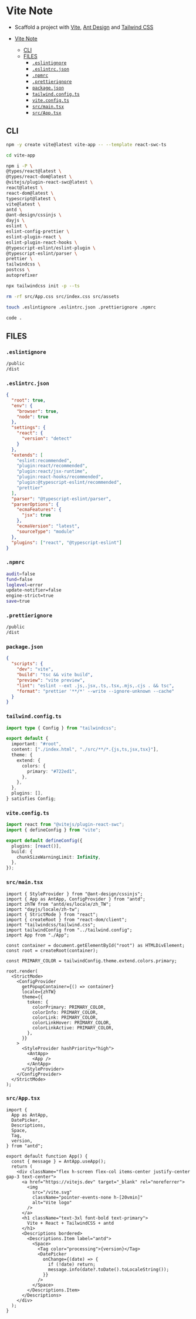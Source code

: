 # Vite Note

- Scaffold a project with [Vite](https://vitejs.dev/), [Ant Design](https://ant.design/) and [Tailwind CSS](https://tailwindcss.com/)

- [Vite Note](#vite-note)
  - [CLI](#cli)
  - [FILES](#files)
    - [`.eslintignore`](#eslintignore)
    - [`.eslintrc.json`](#eslintrcjson)
    - [`.npmrc`](#npmrc)
    - [`.prettierignore`](#prettierignore)
    - [`package.json`](#packagejson)
    - [`tailwind.config.ts`](#tailwindconfigts)
    - [`vite.config.ts`](#viteconfigts)
    - [`src/main.tsx`](#srcmaintsx)
    - [`src/App.tsx`](#srcapptsx)

## CLI

```sh
npm -y create vite@latest vite-app -- --template react-swc-ts
```

```sh
cd vite-app
```

```sh
npm i -P \
@types/react@latest \
@types/react-dom@latest \
@vitejs/plugin-react-swc@latest \
react@latest \
react-dom@latest \
typescript@latest \
vite@latest \
antd \
@ant-design/cssinjs \
dayjs \
eslint \
eslint-config-prettier \
eslint-plugin-react \
eslint-plugin-react-hooks \
@typescript-eslint/eslint-plugin \
@typescript-eslint/parser \
prettier \
tailwindcss \
postcss \
autoprefixer
```

```sh
npx tailwindcss init -p --ts
```

```sh
rm -rf src/App.css src/index.css src/assets
```

```sh
touch .eslintignore .eslintrc.json .prettierignore .npmrc
```

```sh
code .
```

## FILES

### `.eslintignore`

```sh
/public
/dist
```

### `.eslintrc.json`

```json
{
  "root": true,
  "env": {
    "browser": true,
    "node": true
  },
  "settings": {
    "react": {
      "version": "detect"
    }
  },
  "extends": [
    "eslint:recommended",
    "plugin:react/recommended",
    "plugin:react/jsx-runtime",
    "plugin:react-hooks/recommended",
    "plugin:@typescript-eslint/recommended",
    "prettier"
  ],
  "parser": "@typescript-eslint/parser",
  "parserOptions": {
    "ecmaFeatures": {
      "jsx": true
    },
    "ecmaVersion": "latest",
    "sourceType": "module"
  },
  "plugins": ["react", "@typescript-eslint"]
}
```

### `.npmrc`

```sh
audit=false
fund=false
loglevel=error
update-notifier=false
engine-strict=true
save=true
```

### `.prettierignore`

```sh
/public
/dist
```

### `package.json`

```json
{
  "scripts": {
    "dev": "vite",
    "build": "tsc && vite build",
    "preview": "vite preview",
    "lint": "eslint --ext .js,.jsx,.ts,.tsx,.mjs,.cjs . && tsc",
    "format": "prettier '**/*' --write --ignore-unknown --cache"
  }
}
```

### `tailwind.config.ts`

```ts
import type { Config } from "tailwindcss";

export default {
  important: "#root",
  content: ["./index.html", "./src/**/*.{js,ts,jsx,tsx}"],
  theme: {
    extend: {
      colors: {
        primary: "#722ed1",
      },
    },
  },
  plugins: [],
} satisfies Config;
```

### `vite.config.ts`

```ts
import react from "@vitejs/plugin-react-swc";
import { defineConfig } from "vite";

export default defineConfig({
  plugins: [react()],
  build: {
    chunkSizeWarningLimit: Infinity,
  },
});
```

### `src/main.tsx`

```tsx
import { StyleProvider } from "@ant-design/cssinjs";
import { App as AntApp, ConfigProvider } from "antd";
import zhTW from "antd/es/locale/zh_TW";
import "dayjs/locale/zh-tw";
import { StrictMode } from "react";
import { createRoot } from "react-dom/client";
import "tailwindcss/tailwind.css";
import tailwindConfig from "../tailwind.config";
import App from "./App";

const container = document.getElementById("root") as HTMLDivElement;
const root = createRoot(container);

const PRIMARY_COLOR = tailwindConfig.theme.extend.colors.primary;

root.render(
  <StrictMode>
    <ConfigProvider
      getPopupContainer={() => container}
      locale={zhTW}
      theme={{
        token: {
          colorPrimary: PRIMARY_COLOR,
          colorInfo: PRIMARY_COLOR,
          colorLink: PRIMARY_COLOR,
          colorLinkHover: PRIMARY_COLOR,
          colorLinkActive: PRIMARY_COLOR,
        },
      }}
    >
      <StyleProvider hashPriority="high">
        <AntApp>
          <App />
        </AntApp>
      </StyleProvider>
    </ConfigProvider>
  </StrictMode>
);
```

### `src/App.tsx`

```tsx
import {
  App as AntApp,
  DatePicker,
  Descriptions,
  Space,
  Tag,
  version,
} from "antd";

export default function App() {
  const { message } = AntApp.useApp();
  return (
    <div className="flex h-screen flex-col items-center justify-center gap-3 text-center">
      <a href="https://vitejs.dev" target="_blank" rel="noreferrer">
        <img
          src="/vite.svg"
          className="pointer-events-none h-[20vmin]"
          alt="Vite logo"
        />
      </a>
      <h1 className="text-3xl font-bold text-primary">
        Vite + React + TailwindCSS + antd
      </h1>
      <Descriptions bordered>
        <Descriptions.Item label="antd">
          <Space>
            <Tag color="processing">{version}</Tag>
            <DatePicker
              onChange={(date) => {
                if (!date) return;
                message.info(date?.toDate().toLocaleString());
              }}
            />
          </Space>
        </Descriptions.Item>
      </Descriptions>
    </div>
  );
}
```
